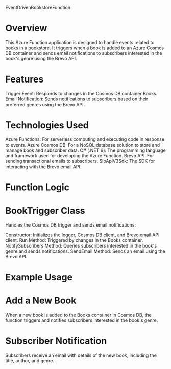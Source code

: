 EventDrivenBookstoreFunction
# Overview
This Azure Function application is designed to handle events related to books in a bookstore. It triggers when a book is added to an Azure Cosmos DB container and sends email notifications to subscribers interested in the book's genre using the Brevo API.

# Features
Trigger Event: Responds to changes in the Cosmos DB container Books.
Email Notification: Sends notifications to subscribers based on their preferred genres using the Brevo API.

# Technologies Used
Azure Functions: For serverless computing and executing code in response to events.
Azure Cosmos DB: For a NoSQL database solution to store and manage book and subscriber data.
C# (.NET 6): The programming language and framework used for developing the Azure Function.
Brevo API: For sending transactional emails to subscribers.
SibApiV3Sdk: The SDK for interacting with the Brevo email API.

# Function Logic
# BookTrigger Class
Handles the Cosmos DB trigger and sends email notifications:

Constructor: Initializes the logger, Cosmos DB client, and Brevo email API client.
Run Method: Triggered by changes in the Books container.
NotifySubscribers Method: Queries subscribers interested in the book's genre and sends notifications.
SendEmail Method: Sends an email using the Brevo API.

# Example Usage
# Add a New Book
When a new book is added to the Books container in Cosmos DB, the function triggers and notifies subscribers interested in the book's genre.

# Subscriber Notification
Subscribers receive an email with details of the new book, including the title, author, and genre.
